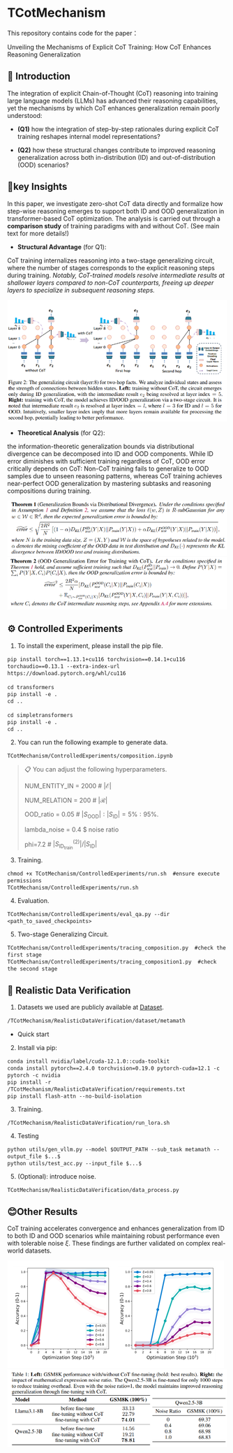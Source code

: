 # TCotMechanism

This repository contains code for the paper： 

Unveiling the Mechanisms of Explicit CoT Training: How CoT Enhances Reasoning Generalization

## 🎯 Introduction

The integration of explicit Chain-of-Thought (CoT) reasoning into training large language models (LLMs) has advanced their reasoning capabilities, yet the mechanisms by which CoT enhances generalization remain poorly understood:

- **(Q1)** how the integration of step-by-step rationales during explicit CoT training reshapes internal model representations?

- **(Q2)** how these structural changes contribute to improved reasoning generalization across both in-distribution (ID) and out-of-distribution (OOD) scenarios?

## 🎉key Insights

In this paper, we investigate zero-shot CoT data directly and formalize how step-wise reasoning emerges to support both ID and OOD generalization in transformer-based CoT optimization. The analysis is carried out through a **comparison study** of training paradigms with and without CoT. (See main text for more details!)

- **Structural Advantage** (for Q1):

CoT training internalizes reasoning into a two-stage generalizing circuit, where the number of stages corresponds to the explicit reasoning steps during training. *Notably, CoT-trained models resolve intermediate results at shallower layers compared to non-CoT counterparts, freeing up deeper layers to specialize in subsequent reasoning steps.*

<img src="Pictures\circuit_change.jpg" alt="circuit_change" style="zoom:87%;" />

- **Theoretical Analysis** (for Q2):

the information-theoretic generalization bounds via distributional divergence can be decomposed into ID and OOD components. While ID error diminishes with sufficient training regardless of CoT, OOD error critically depends on CoT: Non-CoT training fails to generalize to OOD samples due to unseen reasoning patterns, whereas CoT training achieves near-perfect OOD generalization by mastering subtasks and reasoning compositions during training.

<img src="Pictures\theorem1.jpg" alt="theorem1" style="zoom:80%;" />

<img src="Pictures\theorem2.jpg" alt="theorem2" style="zoom:80%;" />


## ⚙️ Controlled Experiments

1. To install the experiment, please install the pip file.

```setup
pip install torch==1.13.1+cu116 torchvision==0.14.1+cu116 torchaudio==0.13.1 --extra-index-url https://download.pytorch.org/whl/cu116

cd transformers
pip install -e .
cd ..

cd simpletransformers
pip install -e .
cd ..
```

2. You can run the following example  to generate data.

```data
TCotMechanism/ControlledExperiments/composition.ipynb
```
>📋 You can adjust the following hyperparameters.
>
>NUM_ENTITY_IN = 2000  #  $|\mathcal{E}|$
>
>NUM_RELATION = 200  #  $|\mathcal{R}|$
>
>OOD_ratio = 0.05  # $|S_{\text{OOD}}|: |S_{\text{ID}}|=5\%:95\%$. 
>
>lambda_noise = 0.4 $ noise ratio
>
>phi=7.2  # $|S_{\text{ID}_{\text{train}}}^{(2)}|/|S_{\text{ID}}|$

3. Training.

```train example
chmod +x TCotMechanism/ControlledExperiments/run.sh  #ensure execute permissions
TCotMechanism/ControlledExperiments/run.sh
```

4. Evaluation.

```test example
TCotMechanism/ControlledExperiments/eval_qa.py --dir <path_to_saved_checkpoints>
```

5.  Two-stage Generalizing Circuit.

```test example
TCotMechanism/ControlledExperiments/tracing_composition.py  #check the first stage
TCotMechanism/ControlledExperiments/tracing_composition1.py  #check the second stage
```

## 🚀 Realistic Data Verification

1. Datasets we used are publicly available at [Dataset](https://huggingface.co/datasets/fxmeng/pissa-dataset).

```bash
/TCotMechanism/RealisticDataVerification/dataset/metamath
```

- Quick start

2. Install via pip:

```
conda install nvidia/label/cuda-12.1.0::cuda-toolkit
conda install pytorch==2.4.0 torchvision=0.19.0 pytorch-cuda=12.1 -c pytorch -c nvidia
pip install -r /TCotMechanism/RealisticDataVerification/requirements.txt
pip install flash-attn --no-build-isolation
```

3. Training.

```
/TCotMechanism/RealisticDataVerification/run_lora.sh
```

4. Testing

```
python utils/gen_vllm.py --model $OUTPUT_PATH --sub_task metamath --output_file $...$
python utils/test_acc.py --input_file $...$
```

5. (Optional): introduce noise.

```
TCotMechanism/RealisticDataVerification/data_process.py
```

## 😊Other Results

CoT training accelerates convergence and enhances generalization from ID to both ID and OOD scenarios while maintaining robust performance even with tolerable noise $\xi$. These findings are further validated on complex real-world datasets.

<img src="Pictures\noise_only_t.jpg" alt="noise_only_t" style="zoom:50%;" />

<img src="Pictures\real1.jpg" alt="real1" style="zoom:60%;" />
